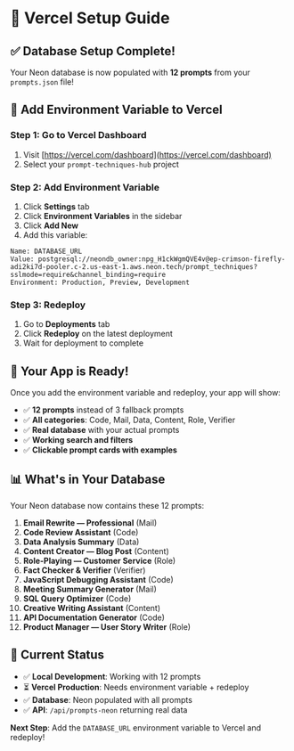 # 🚀 Vercel Setup Guide

## ✅ **Database Setup Complete!**

Your Neon database is now populated with **12 prompts** from your `prompts.json` file!

## 🔧 **Add Environment Variable to Vercel**

### Step 1: Go to Vercel Dashboard
1. Visit [https://vercel.com/dashboard](https://vercel.com/dashboard)
2. Select your `prompt-techniques-hub` project

### Step 2: Add Environment Variable
1. Click **Settings** tab
2. Click **Environment Variables** in the sidebar
3. Click **Add New**
4. Add this variable:

```
Name: DATABASE_URL
Value: postgresql://neondb_owner:npg_H1ckWgmQVE4v@ep-crimson-firefly-adi2ki7d-pooler.c-2.us-east-1.aws.neon.tech/prompt_techniques?sslmode=require&channel_binding=require
Environment: Production, Preview, Development
```

### Step 3: Redeploy
1. Go to **Deployments** tab
2. Click **Redeploy** on the latest deployment
3. Wait for deployment to complete

## 🎉 **Your App is Ready!**

Once you add the environment variable and redeploy, your app will show:

- ✅ **12 prompts** instead of 3 fallback prompts
- ✅ **All categories**: Code, Mail, Data, Content, Role, Verifier
- ✅ **Real database** with your actual prompts
- ✅ **Working search and filters**
- ✅ **Clickable prompt cards with examples**

## 📊 **What's in Your Database**

Your Neon database now contains these 12 prompts:

1. **Email Rewrite — Professional** (Mail)
2. **Code Review Assistant** (Code)
3. **Data Analysis Summary** (Data)
4. **Content Creator — Blog Post** (Content)
5. **Role-Playing — Customer Service** (Role)
6. **Fact Checker & Verifier** (Verifier)
7. **JavaScript Debugging Assistant** (Code)
8. **Meeting Summary Generator** (Mail)
9. **SQL Query Optimizer** (Code)
10. **Creative Writing Assistant** (Content)
11. **API Documentation Generator** (Code)
12. **Product Manager — User Story Writer** (Role)

## 🔄 **Current Status**

- ✅ **Local Development**: Working with 12 prompts
- ⏳ **Vercel Production**: Needs environment variable + redeploy
- ✅ **Database**: Neon populated with all prompts
- ✅ **API**: `/api/prompts-neon` returning real data

**Next Step**: Add the `DATABASE_URL` environment variable to Vercel and redeploy!
